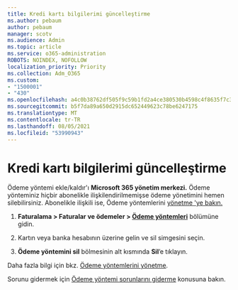 ```yaml
---
title: Kredi kartı bilgilerimi güncelleştirme
ms.author: pebaum
author: pebaum
manager: scotv
ms.audience: Admin
ms.topic: article
ms.service: o365-administration
ROBOTS: NOINDEX, NOFOLLOW
localization_priority: Priority
ms.collection: Adm_O365
ms.custom:
- "1500001"
- "430"
ms.openlocfilehash: a4c0b38762df505f9c59b1fd2a4ce380530b4598c4f8635f7c30c7fe277f56a4
ms.sourcegitcommit: b5f7da89a650d2915dc652449623c78be6247175
ms.translationtype: MT
ms.contentlocale: tr-TR
ms.lasthandoff: 08/05/2021
ms.locfileid: "53990943"
---
```

# <a name="update-my-credit-card-information"></a>Kredi kartı bilgilerimi güncelleştirme

Ödeme yöntemi ekle/kaldır'ı **Microsoft 365 yönetim merkezi.** Ödeme yönteminiz hiçbir abonelikle ilişkilendirilmemişse ödeme yönetimini hemen silebilirsiniz. Abonelikle ilişkili ise, Ödeme yöntemlerini [yönetme 'ye bakın.](https://docs.microsoft.com/microsoft-365/commerce/billing-and-payments/manage-payment-methods)

1. **Faturalama > Faturalar ve ödemeler > [Ödeme yöntemleri](https://go.microsoft.com/fwlink/p/?linkid=2018806)** bölümüne gidin.

2. Kartın veya banka hesabının üzerine gelin ve sil simgesini seçin.

3. **Ödeme yöntemini sil** bölmesinin alt kısmında **Sil**’e tıklayın.

Daha fazla bilgi için bkz. [Ödeme yöntemlerini yönetme](https://docs.microsoft.com/microsoft-365/commerce/billing-and-payments/manage-payment-methods).

Sorunu gidermek için [Ödeme yöntemi sorunlarını giderme](https://docs.microsoft.com/microsoft-365/commerce/billing-and-payments/manage-payment-methods#troubleshoot-payment-methods) konusuna bakın.
